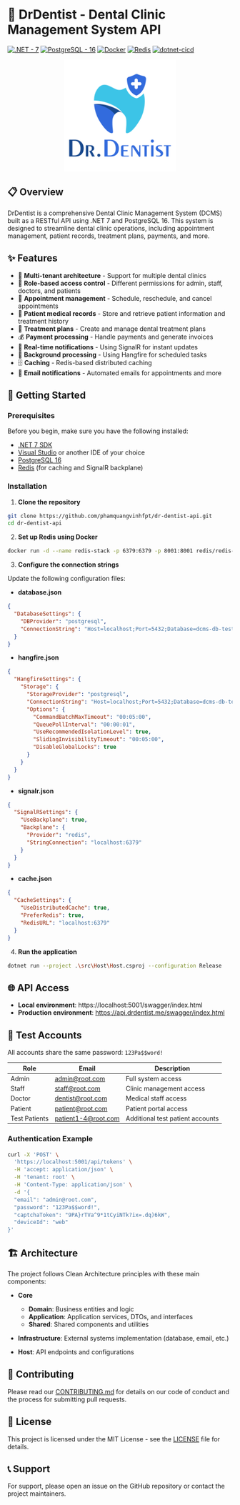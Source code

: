 # 🦷 DrDentist - Dental Clinic Management System API 

[![.NET - 7](https://img.shields.io/badge/.NET-7-blue?logo=dotnet)](https://dotnet.microsoft.com/en-us/download/dotnet/7.0) 
[![PostgreSQL - 16](https://img.shields.io/badge/PostgreSQL-16-blue?logo=postgresql)](https://www.postgresql.org/) 
[![Docker](https://img.shields.io/badge/Docker-Ready-blue?logo=docker)](https://www.docker.com/)
[![Redis](https://img.shields.io/badge/Redis-Cache-red?logo=redis)](https://redis.io/)
[![dotnet-cicd](https://github.com/phamquangvinhfpt/dr-dentist-api/actions/workflows/dotnet.yml/badge.svg)](https://github.com/phamquangvinhfpt/dr-dentist-api/actions/workflows/dotnet.yml)

<p align="center">
  <a href="#" target="_blank">
    <img alt="DCMS Logo" width="250" src="./public/1.png">
  </a>
</p>

## 📋 Overview

DrDentist is a comprehensive Dental Clinic Management System (DCMS) built as a RESTful API using .NET 7 and PostgreSQL 16. This system is designed to streamline dental clinic operations, including appointment management, patient records, treatment plans, payments, and more.

## ✨ Features

- 👥 **Multi-tenant architecture** - Support for multiple dental clinics
- 👤 **Role-based access control** - Different permissions for admin, staff, doctors, and patients
- 📅 **Appointment management** - Schedule, reschedule, and cancel appointments
- 📁 **Patient medical records** - Store and retrieve patient information and treatment history
- 💼 **Treatment plans** - Create and manage dental treatment plans
- 💰 **Payment processing** - Handle payments and generate invoices
- 💬 **Real-time notifications** - Using SignalR for instant updates
- 🔄 **Background processing** - Using Hangfire for scheduled tasks
- 🗄️ **Caching** - Redis-based distributed caching
- 📧 **Email notifications** - Automated emails for appointments and more

## 🚀 Getting Started

### Prerequisites

Before you begin, make sure you have the following installed:

- [.NET 7 SDK](https://dotnet.microsoft.com/download/dotnet/7.0)
- [Visual Studio](https://visualstudio.microsoft.com/) or another IDE of your choice
- [PostgreSQL 16](https://www.postgresql.org/download/)
- [Redis](https://redis.io/docs/latest/operate/oss_and_stack/install/install-redis/) (for caching and SignalR backplane)

### Installation

1. **Clone the repository**
```bash
git clone https://github.com/phamquangvinhfpt/dr-dentist-api.git
cd dr-dentist-api
```

2. **Set up Redis using Docker**
```bash
docker run -d --name redis-stack -p 6379:6379 -p 8001:8001 redis/redis-stack:latest
```

3. **Configure the connection strings**

Update the following configuration files:

- **database.json**
```json
{
  "DatabaseSettings": {
    "DBProvider": "postgresql",
    "ConnectionString": "Host=localhost;Port=5432;Database=dcms-db-test;Username=postgres;Password=12345;Include Error Detail=true"
  }
}
```

- **hangfire.json**
```json
{
  "HangfireSettings": {
    "Storage": {
      "StorageProvider": "postgresql",
      "ConnectionString": "Host=localhost;Port=5432;Database=dcms-db-test;Username=postgres;Password=12345;Include Error Detail=true",
      "Options": {
        "CommandBatchMaxTimeout": "00:05:00",
        "QueuePollInterval": "00:00:01",
        "UseRecommendedIsolationLevel": true,
        "SlidingInvisibilityTimeout": "00:05:00",
        "DisableGlobalLocks": true
      }
    }
  }
}
```

- **signalr.json**
```json
{
  "SignalRSettings": {
    "UseBackplane": true,
    "Backplane": {
      "Provider": "redis",
      "StringConnection": "localhost:6379"
    }
  }
}
```

- **cache.json**
```json
{
  "CacheSettings": {
    "UseDistributedCache": true,
    "PreferRedis": true,
    "RedisURL": "localhost:6379"
  }
}
```

4. **Run the application**
```bash
dotnet run --project .\src\Host\Host.csproj --configuration Release
```

## 🌐 API Access

- **Local environment**: https://localhost:5001/swagger/index.html
- **Production environment**: https://api.drdentist.me/swagger/index.html

## 🔑 Test Accounts

All accounts share the same password: `123Pa$$word!`

| Role | Email | Description |
|------|-------|-------------|
| Admin | admin@root.com | Full system access |
| Staff | staff@root.com | Clinic management access |
| Doctor | dentist@root.com | Medical staff access |
| Patient | patient@root.com | Patient portal access |
| Test Patients | patient1-4@root.com | Additional test patient accounts |

### Authentication Example

```bash
curl -X 'POST' \
  'https://localhost:5001/api/tokens' \
  -H 'accept: application/json' \
  -H 'tenant: root' \
  -H 'Content-Type: application/json' \
  -d '{
  "email": "admin@root.com",
  "password": "123Pa$$word!",
  "captchaToken": "9PA}rTVa^9*1tCyiNTk?ix=.dq)6kW",
  "deviceId": "web"
}'
```

## 🏗️ Architecture

The project follows Clean Architecture principles with these main components:

- **Core**
  - **Domain**: Business entities and logic
  - **Application**: Application services, DTOs, and interfaces
  - **Shared**: Shared components and utilities

- **Infrastructure**: External systems implementation (database, email, etc.)

- **Host**: API endpoints and configurations

## 🤝 Contributing

Please read our [CONTRIBUTING.md](CONTRIBUTING.md) for details on our code of conduct and the process for submitting pull requests.

## 📄 License

This project is licensed under the MIT License - see the [LICENSE](LICENSE) file for details.

## 📞 Support

For support, please open an issue on the GitHub repository or contact the project maintainers.
